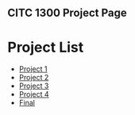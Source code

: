 ## CITC 1300 Project Page

<h1>Project List </h1>

<ul>
    <li><a href="project1/index.html" target="_blank">Project 1</a></li>
    <li><a href="project2/index.html" target="_blank">Project 2</a></li>
    <li><a href="project3/index.html" target="_blank">Project 3</a></li>
    <li><a href="project4/index.html" target="_blank">Project 4</a></li>
    <li><a href="final/index.html" target="_blank">Final</a></li>
</ul>
